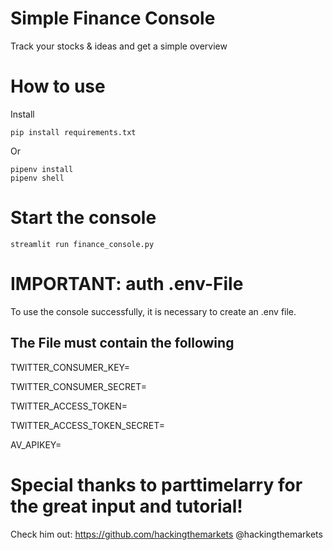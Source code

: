 # Simple Finance Console
Track your stocks & ideas and get a simple overview

# How to use

Install

```
pip install requirements.txt
```

Or

```
pipenv install
pipenv shell
```

# Start the console

```
streamlit run finance_console.py
```

# IMPORTANT: auth .env-File

To use the console successfully, it is necessary to create an .env file.

## The File must contain the following

TWITTER_CONSUMER_KEY=

TWITTER_CONSUMER_SECRET=

TWITTER_ACCESS_TOKEN=

TWITTER_ACCESS_TOKEN_SECRET=

AV_APIKEY=

# Special thanks to parttimelarry for the great input and tutorial!

Check him out: https://github.com/hackingthemarkets @hackingthemarkets
